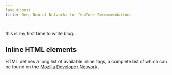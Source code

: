 ```yaml
---
layout:post
title: Deep Neural Networks for YouTube Recommendations

---
```


<div class=“message”>
 this is my first time to write blog.
<div>    


## Inline HTML elements

HTML defines a long list of available inline tags, a complete list of which can be found on the [Mozilla Developer Network](https://developer.mozilla.org/en-US/docs/Web/HTML/Element).

